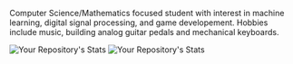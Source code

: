 Computer Science/Mathematics focused student with interest in machine learning, digital signal processing, and game developement. Hobbies include music, building analog guitar pedals and mechanical keyboards.

![Your Repository's Stats](https://github-readme-stats.vercel.app/api?username=bsumser&show_icons=true)
![Your Repository's Stats](https://github-readme-stats.vercel.app/api/top-langs/?username=bsumser&theme=blue-green)

<!--
**bsumser/bsumser** is a ✨ _special_ ✨ repository because its `README.md` (this file) appears on your GitHub profile.

Here are some ideas to get you started:

- 🔭 I’m currently working on ...
- 🌱 I’m currently learning ...
- 👯 I’m looking to collaborate on ...
- 🤔 I’m looking for help with ...
- 💬 Ask me about ...
- 📫 How to reach me: ...
- 😄 Pronouns: ...
- ⚡ Fun fact: ...
-->
